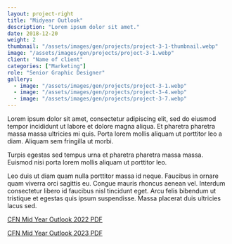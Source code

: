 ```yaml
---
layout: project-right
title: "Midyear Outlook"
description: "Lorem ipsum dolor sit amet."
date: 2018-12-20
weight: 2
thumbnail: "/assets/images/gen/projects/project-3-1-thumbnail.webp"
image: "/assets/images/gen/projects/project-3-1.webp"
client: "Name of client"
categories: ["Marketing"]
role: "Senior Graphic Designer"
gallery:
  - image: "/assets/images/gen/projects/project-3-1.webp"
  - image: "/assets/images/gen/projects/project-3-4.webp"
  - image: "/assets/images/gen/projects/project-3-7.webp"
---
```


Lorem ipsum dolor sit amet, consectetur adipiscing elit, sed do eiusmod tempor incididunt ut labore et dolore magna aliqua. Et pharetra pharetra massa massa ultricies mi quis. Porta lorem mollis aliquam ut porttitor leo a diam. Aliquam sem fringilla ut morbi.

Turpis egestas sed tempus urna et pharetra pharetra massa massa. Euismod nisi porta lorem mollis aliquam ut porttitor leo.

Leo duis ut diam quam nulla porttitor massa id neque. Faucibus in ornare quam viverra orci sagittis eu. Congue mauris rhoncus aenean vel. Interdum consectetur libero id faucibus nisl tincidunt eget. Arcu felis bibendum ut tristique et egestas quis ipsum suspendisse. Massa placerat duis ultricies lacus sed.

[CFN Mid Year Outlook 2022 PDF](/portfolio/assets/pdf/CFN_Mid_Year_Outlook.pdf)

[CFN Mid Year Outlook 2023 PDF](/portfolio/assets/pdf/MidyearOutlook_2023.pdf)
